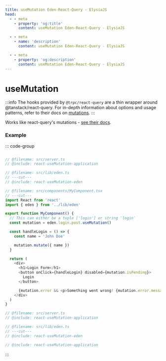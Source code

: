 ```yaml
---
title: useMutation Eden-React-Query - ElysiaJS
head:
  - - meta
    - property: 'og:title'
      content: useMutation Eden-React-Query - ElysiaJS

  - - meta
    - name: 'description'
      content: useMutation Eden-React-Query - ElysiaJS

  - - meta
    - property: 'og:description'
      content: useMutation Eden-React-Query - ElysiaJS
---
```


# useMutation

:::info
The hooks provided by `@trpc/react-query` are a thin wrapper around @tanstack/react-query.
For in-depth information about options and usage patterns,
refer to their docs on [mutations](https://tanstack.com/query/v5/docs/framework/react/guides/mutations).
:::

Works like react-query's mutations - [see their docs](https://tanstack.com/query/v5/docs/framework/react/guides/mutations).

### Example

<template>

```typescript twoslash include react-useMutation-application
import { Elysia, t } from 'elysia'
import { batchPlugin } from '@ap0nia/eden-react-query'

export const app = new Elysia().use(batchPlugin()).post(
  '/login',
  (context) => {
    return {
      user: {
        name: context.body.name,
        role: 'ADMIN',
      },
    }
  },
  {
    body: t.Object({
      name: t.String(),
    }),
  },
)

export type App = typeof app
```

```typescript twoslash include react-useMutation-eden
// @noErrors
import { createEdenTreatyReactQuery, httpBatchLink } from '@ap0nia/eden-react-query'
import type { App } from '../server'

export const eden = createEdenTreatyReactQuery<App>()

export const client = eden.createClient({
  links: [
    httpBatchLink({
      domain: 'http://localhost:3000',
    }),
  ],
})
```

</template>

::: code-group

```typescript twoslash [src/components/MyComponent.tsx]

// @filename: src/server.ts
// @include: react-useMutation-application

// @filename: src/lib/eden.ts
// ---cut---
// @include: react-useMutation-eden

// @filename: src/components/MyComponent.tsx
// ---cut---
import React from 'react'
import { eden } from '../lib/eden'

export function MyComponent() {
  // This can either be a tuple ['login'] or string 'login'
  const mutation = eden.login.post.useMutation()

  const handleLogin = () => {
    const name = 'John Doe'

    mutation.mutate({ name })
  }

  return (
    <div>
      <h1>Login Form</h1>
      <button onClick={handleLogin} disabled={mutation.isPending}>
        Login
      </button>

      {mutation.error && <p>Something went wrong! {mutation.error.message}</p>}
    </div>
  )
}
```

```typescript twoslash [src/lib/eden.ts]
// @filename: src/server.ts
// @include: react-useMutation-application

// @filename: src/lib/eden.ts
// ---cut---
// @include: react-useMutation-eden
```

```typescript twoslash [src/server.ts]
// @include: react-useMutation-application
```

:::
